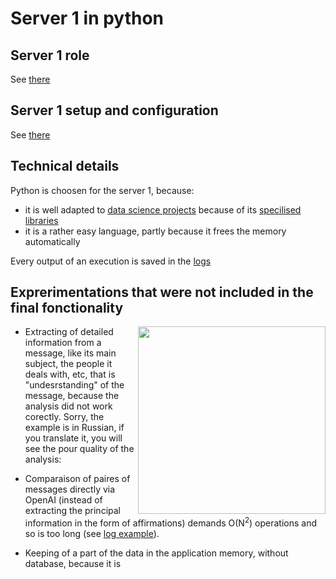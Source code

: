 # Server 1 in python
## Server 1 role
See [there](https://github.com/akostrik/stage_telegram/tree/main#the-same-scheme-of-the-appication-in-english)
  
## Server 1 setup and configuration
See [there](https://github.com/akostrik/stage_telegram/tree/main#setup-and-configuration)

## Technical details
Python is choosen for the server 1, because:
- it is well adapted to [data science projects](https://en.wikipedia.org/wiki/Data_science) because of its [specilised libraries](https://datascientest.com/top-10-des-librairies-python-pour-un-data-scientist)
- it is a rather easy language, partly because it frees the memory automatically

Every output of an execution is saved in the [logs](https://github.com/akostrik/stage_telegram/tree/main/server1/log)

## Exprerimentations that were not included in the final fonctionality
<img align="right" width="300" height="300" src="https://github.com/akostrik/stage_telegram/assets/22834202/9176b2d8-a75b-4335-8a97-80e82197579a">

- Extracting of detailed information from a message, like its main subject, the people it deals with, etc, that is "undesrstanding" of the message, because the analysis did not work corectly. Sorry, the example is in Russian, if you translate it, you will see the pour quality of the analysis:

- Comparaison of paires of messages directly via OpenAI (instead of extracting the principal information in the form of affirmations) demands O(N<sup>2</sup>) operations and so is too long (see [log example](https://github.com/akostrik/stage_telegram/blob/main/server1/log/log_2023_09_28_18h08%20ERROR%20LIMITE%20GPT4.txt)).

- Keeping of a part of the data in the application memory, without database, because it is 
